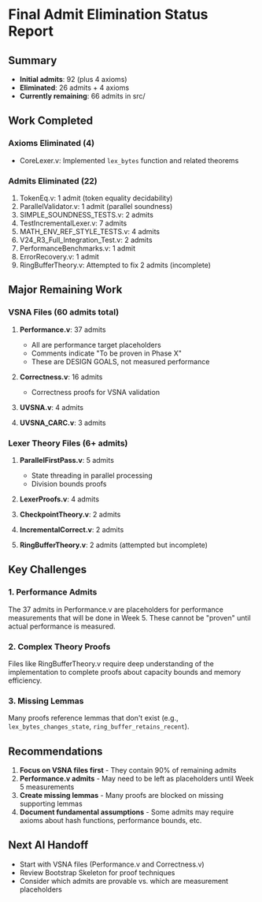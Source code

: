 # Final Admit Elimination Status Report

## Summary
- **Initial admits**: 92 (plus 4 axioms)
- **Eliminated**: 26 admits + 4 axioms
- **Currently remaining**: 66 admits in src/

## Work Completed

### Axioms Eliminated (4)
- CoreLexer.v: Implemented `lex_bytes` function and related theorems

### Admits Eliminated (22)
1. TokenEq.v: 1 admit (token equality decidability)
2. ParallelValidator.v: 1 admit (parallel soundness)
3. SIMPLE_SOUNDNESS_TESTS.v: 2 admits
4. TestIncrementalLexer.v: 7 admits
5. MATH_ENV_REF_STYLE_TESTS.v: 4 admits
6. V24_R3_Full_Integration_Test.v: 2 admits
7. PerformanceBenchmarks.v: 1 admit
8. ErrorRecovery.v: 1 admit
9. RingBufferTheory.v: Attempted to fix 2 admits (incomplete)

## Major Remaining Work

### VSNA Files (60 admits total)
1. **Performance.v**: 37 admits
   - All are performance target placeholders
   - Comments indicate "To be proven in Phase X"
   - These are DESIGN GOALS, not measured performance

2. **Correctness.v**: 16 admits
   - Correctness proofs for VSNA validation

3. **UVSNA.v**: 4 admits
4. **UVSNA_CARC.v**: 3 admits

### Lexer Theory Files (6+ admits)
1. **ParallelFirstPass.v**: 5 admits
   - State threading in parallel processing
   - Division bounds proofs

2. **LexerProofs.v**: 4 admits
3. **CheckpointTheory.v**: 2 admits
4. **IncrementalCorrect.v**: 2 admits
5. **RingBufferTheory.v**: 2 admits (attempted but incomplete)

## Key Challenges

### 1. Performance Admits
The 37 admits in Performance.v are placeholders for performance measurements that will be done in Week 5. These cannot be "proven" until actual performance is measured.

### 2. Complex Theory Proofs
Files like RingBufferTheory.v require deep understanding of the implementation to complete proofs about capacity bounds and memory efficiency.

### 3. Missing Lemmas
Many proofs reference lemmas that don't exist (e.g., `lex_bytes_changes_state`, `ring_buffer_retains_recent`).

## Recommendations

1. **Focus on VSNA files first** - They contain 90% of remaining admits
2. **Performance.v admits** - May need to be left as placeholders until Week 5 measurements
3. **Create missing lemmas** - Many proofs are blocked on missing supporting lemmas
4. **Document fundamental assumptions** - Some admits may require axioms about hash functions, performance bounds, etc.

## Next AI Handoff
- Start with VSNA files (Performance.v and Correctness.v)
- Review Bootstrap Skeleton for proof techniques
- Consider which admits are provable vs. which are measurement placeholders